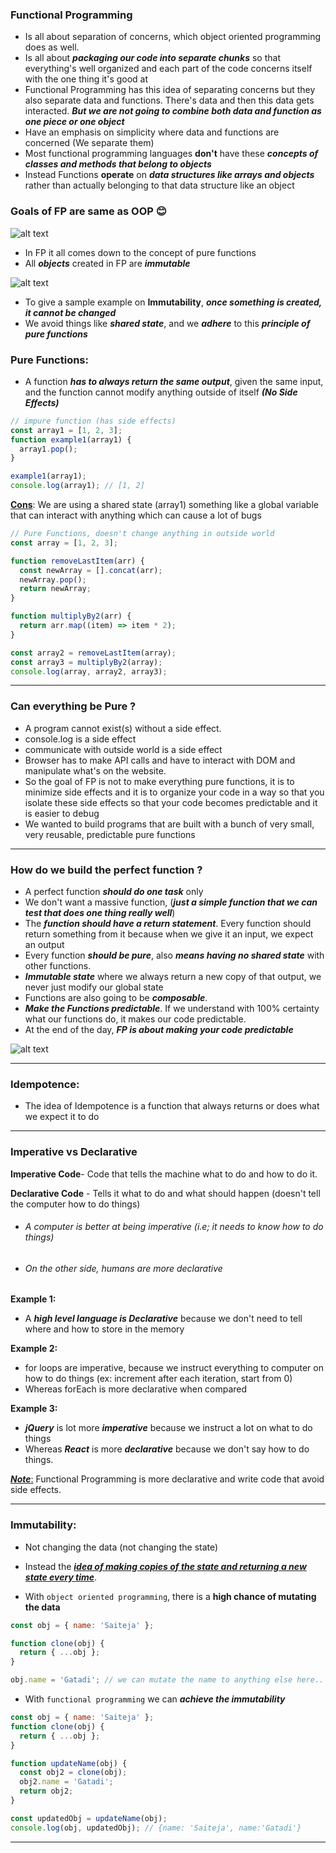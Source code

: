### Functional Programming

- Is all about separation of concerns, which object oriented programming does as well.
- Is all about **_packaging our code into separate chunks_** so that everything's well organized and each part of the code concerns itself with the one thing it's good at
- Functional Programming has this idea of separating concerns but they also separate data and functions. There's data and then this data gets interacted. **_But we are not going to combine both data and function as one piece or one object_**
- Have an emphasis on simplicity where data and functions are concerned (We separate them)
- Most functional programming languages **don't** have these **_concepts of classes and methods that belong to objects_**
- Instead Functions **operate** on **_data structures like arrays and objects_** rather than actually belonging to that data structure like an object

### **Goals of FP are same as OOP** 😊

![alt text](/js/JS_Advanced_Concepts/images_used/FP-1.png)


- In FP it all comes down to the concept of pure functions
- All **_objects_** created in FP are **_immutable_**

![alt text](/js/JS_Advanced_Concepts/images_used/FP-2.png)


- To give a sample example on **Immutability**, **_once something is created, it cannot be changed_**
- We avoid things like **_shared state_**, and we **_adhere_** to this **_principle of pure functions_**

### Pure Functions:

- A function **_has to always return the same output_**, given the same input, and the function cannot modify anything outside of itself **_(No Side Effects)_**

```js
// impure function (has side effects)
const array1 = [1, 2, 3];
function example1(array1) {
  array1.pop();
}

example1(array1);
console.log(array1); // [1, 2]
```

<b><u>Cons</u></b>: We are using a shared state (array1) something like a global variable that can interact with anything which can cause a lot of bugs

```js
// Pure Functions, doesn't change anything in outside world
const array = [1, 2, 3];

function removeLastItem(arr) {
  const newArray = [].concat(arr);
  newArray.pop();
  return newArray;
}

function multiplyBy2(arr) {
  return arr.map((item) => item * 2);
}

const array2 = removeLastItem(array);
const array3 = multiplyBy2(array);
console.log(array, array2, array3);
```

---

### Can everything be Pure ?

- A program cannot exist(s) without a side effect.
- console.log is a side effect
- communicate with outside world is a side effect
- Browser has to make API calls and have to interact with DOM and manipulate what's on the website.
- So the goal of FP is not to make everything pure functions, it is to minimize side effects and it is to organize your code in a way so that you isolate these side effects so that your code becomes predictable and it is easier to debug
- We wanted to build programs that are built with a bunch of very small, very reusable, predictable pure functions

---

### How do we build the perfect function ?

- A perfect function **_should do one task_** only
- We don't want a massive function, (**_just a simple function that we can test that does one thing really well_**)
- The **_function should have a return statement_**. Every function should return something from it because when we give it an input, we expect an output
- Every function **_should be pure_**, also **_means having no shared state_** with other functions.
- **_Immutable state_** where we always return a new copy of that output, we never just modify our global state
- Functions are also going to be **_composable_**.
- **_Make the Functions predictable_**. If we understand with 100% certainty what our functions do, it makes our code predictable.
- At the end of the day, **_FP is about making your code predictable_**

![alt text](/js/JS_Advanced_Concepts/images_used/FP-3.png)

---

### Idempotence:

- The idea of Idempotence is a function that always returns or does what we expect it to do

---

### Imperative vs Declarative

**Imperative Code**- Code that tells the machine what to do and how to do it.

**Declarative Code** - Tells it what to do and what should happen (doesn't tell the computer how to do things)

- ###### A computer is better at being imperative (i.e; it needs to know how to do things)

- ###### On the other side, humans are more declarative

**Example 1:**

- A **_high level language is Declarative_** because we don't need to tell where and how to store in the memory

**Example 2:**

- for loops are imperative, because we instruct everything to computer on how to do things (ex: increment after each iteration, start from 0)
- Whereas forEach is more declarative when compared

**Example 3:**

- **_jQuery_** is lot more **_imperative_** because we instruct a lot on what to do things
- Whereas **_React_** is more **_declarative_** because we don't say how to do things.

<u>**_Note_**:</u> Functional Programming is more declarative and write code that avoid side effects.

---

### Immutability:

- Not changing the data (not changing the state)
- Instead the <ins>**_idea of making copies of the state and returning a new state every time_**</ins>.

- With `object oriented programming`, there is a **high chance of mutating the data**

```js
const obj = { name: 'Saiteja' };

function clone(obj) {
  return { ...obj };
}

obj.name = 'Gatadi'; // we can mutate the name to anything else here..
```

- With `functional programming` we can ***achieve the immutability***

```js
const obj = { name: 'Saiteja' };
function clone(obj) {
  return { ...obj };
}

function updateName(obj) {
  const obj2 = clone(obj);
  obj2.name = 'Gatadi';
  return obj2;
}

const updatedObj = updateName(obj);
console.log(obj, updatedObj); // {name: 'Saiteja', name:'Gatadi'}
```

---
